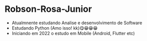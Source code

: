 # Robson-Rosa-Junior

- Atualmnente estudando Analise e desenvolvimento de Software
- Estudando Python (Amo isso! kk)😋😁😁😁
- Iniciando em 2022 o estudo em Mobile (Android, Flutter etc)

